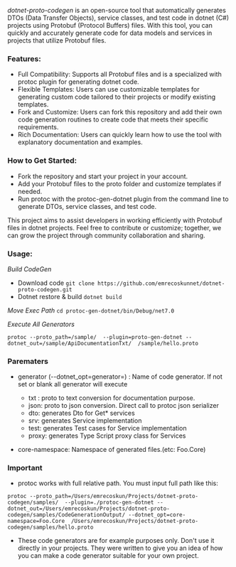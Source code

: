 _dotnet-proto-codegen_ is an open-source tool that automatically generates DTOs (Data Transfer Objects), service classes, and test code in dotnet (C#) projects using Protobuf (Protocol Buffers) files. With this tool, you can quickly and accurately generate code for data models and services in projects that utilize Protobuf files.

### Features:

- Full Compatibility: Supports all Protobuf files and is a specialized with protoc plugin for generating dotnet code.
- Flexible Templates: Users can use customizable templates for generating custom code tailored to their projects or modify existing templates.
- Fork and Customize: Users can fork this repository and add their own code generation routines to create code that meets their specific requirements.
- Rich Documentation: Users can quickly learn how to use the tool with explanatory documentation and examples.

### How to Get Started:

- Fork the repository and start your project in your account.
- Add your Protobuf files to the proto folder and customize templates if needed.
- Run protoc with the protoc-gen-dotnet plugin from the command line to generate DTOs, service classes, and test code.

This project aims to assist developers in working efficiently with Protobuf files in dotnet projects. Feel free to contribute or customize; together, we can grow the project through community collaboration and sharing.

### Usage:

_Build CodeGen_

 - Download code
```git clone https://github.com/emrecoskunnet/dotnet-proto-codegen.git ```
 - Dotnet restore & build 
```dotnet build ```

_Move Exec Path_
```cd protoc-gen-dotnet/bin/Debug/net7.0 ```

_Execute All Generators_

```
protoc --proto_path=/sample/  --plugin=proto-gen-dotnet --dotnet_out=/sample/ApiDocumentationTxt/  /sample/hello.proto
```


###  Parematers

- generator (--dotnet_opt=generator=) : Name of code generator. If not set or blank all generator will execute

  - txt : proto to text conversion for documentation purpose.
  - json: proto to json conversion. Direct call to protoc json serializer
  - dto: generates Dto for Get* services
  - srv: generates Service implementation
  - test: generates Test cases for Service implementation
  - proxy: generates Type Script proxy class for Services

- core-namespace: Namespace of generated files.(etc: Foo.Core)

### Important
 
- protoc works with full relative path. You must input full path like this:

```
protoc --proto_path=/Users/emrecoskun/Projects/dotnet-proto-codegen/samples/  --plugin=./protoc-gen-dotnet --dotnet_out=/Users/emrecoskun/Projects/dotnet-proto-codegen/samples/CodeGenerationOutput/ --dotnet_opt=core-namespace=Foo.Core  /Users/emrecoskun/Projects/dotnet-proto-codegen/samples/hello.proto
```

- These code generators are for example purposes only. Don't use it directly in your projects. They were written to give you an idea of how you can make a code generator suitable for your own project.


